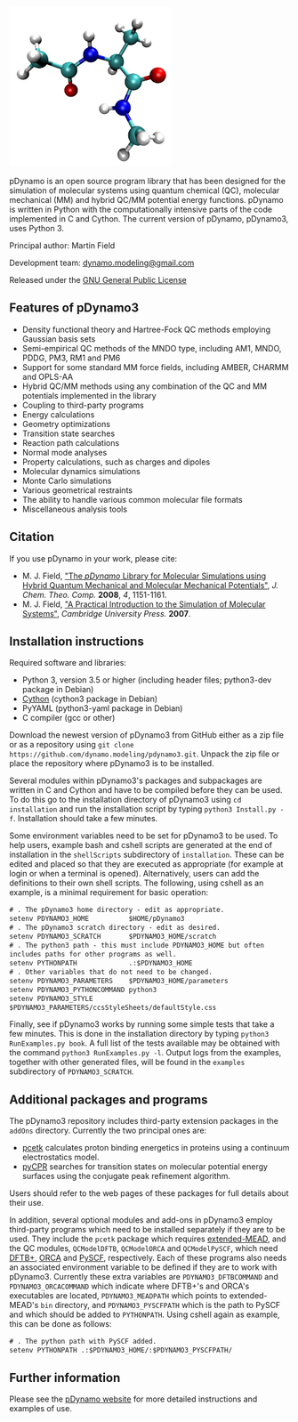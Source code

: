 ![pDynamo *logo*](logo.png)

pDynamo is an open source program library that has been designed for the simulation of molecular systems using quantum chemical
(QC), molecular mechanical (MM) and hybrid QC/MM potential energy functions. pDynamo is written in Python with the computationally
intensive parts of the code implemented in C and Cython. The current version of pDynamo, pDynamo3, uses Python 3.

Principal author: Martin Field

Development team: <dynamo.modeling@gmail.com>

Released under the [GNU General Public License](gpl-3.0.txt)

## Features of pDynamo3
  - Density functional theory and Hartree-Fock QC methods employing Gaussian basis sets
  - Semi-empirical QC methods of the MNDO type, including AM1, MNDO, PDDG, PM3, RM1 and PM6
  - Support for some standard MM force fields, including AMBER, CHARMM and OPLS-AA
  - Hybrid QC/MM methods using any combination of the QC and MM potentials implemented in the library
  - Coupling to third-party programs
  - Energy calculations
  - Geometry optimizations
  - Transition state searches
  - Reaction path calculations
  - Normal mode analyses
  - Property calculations, such as charges and dipoles
  - Molecular dynamics simulations
  - Monte Carlo simulations
  - Various geometrical restraints
  - The ability to handle various common molecular file formats
  - Miscellaneous analysis tools

## Citation
If you use pDynamo in your work, please cite:

  - M. J. Field, ["The *pDynamo* Library for Molecular Simulations using Hybrid Quantum Mechanical and Molecular Mechanical Potentials"](https://pubs.acs.org/doi/10.1021/ct800092p), *J. Chem. Theo. Comp.* **2008**, *4*, 1151-1161.
  - M. J. Field, ["A Practical Introduction to the Simulation of Molecular Systems"](https://www.cambridge.org/core/books/practical-introduction-to-the-simulation-of-molecular-systems/E91B9A8E90237C3D63F6A589105FF38B), *Cambridge University Press.* **2007**.

## Installation instructions
Required software and libraries:

  - Python 3, version 3.5 or higher (including header files; python3-dev package in Debian)
  - [Cython](https://cython.org/) (cython3 package in Debian)
  - PyYAML (python3-yaml package in Debian)
  - C compiler (gcc or other)

Download the newest version of pDynamo3 from GitHub either as a zip file or as a repository using ```git clone https://github.com/dynamo.modeling/pdynamo3.git```. Unpack the zip file
or place the repository where pDynamo3 is to be installed.

Several modules within pDynamo3's packages and subpackages are written in C and Cython and have to be compiled before they can be used. To do this go to the installation directory of
pDynamo3 using ```cd installation``` and run the installation script by typing ```python3 Install.py -f```. Installation should take a few minutes.

Some environment variables need to be set for pDynamo3 to be used. To help users, example bash and cshell scripts are generated at the end of installation in the ```shellScripts```
subdirectory of ```installation```. These can be edited and placed so that they are executed as appropriate (for example at login or when a terminal is opened). Alternatively, users
can add the definitions to their own shell scripts. The following, using cshell as an example, is a minimal requirement for basic operation:

    # . The pDynamo3 home directory - edit as appropriate.
    setenv PDYNAMO3_HOME          $HOME/pDynamo3
    # . The pDynamo3 scratch directory - edit as desired.
    setenv PDYNAMO3_SCRATCH       $PDYNAMO3_HOME/scratch
    # . The python3 path - this must include PDYNAMO3_HOME but often includes paths for other programs as well.
    setenv PYTHONPATH             .:$PDYNAMO3_HOME
    # . Other variables that do not need to be changed.
    setenv PDYNAMO3_PARAMETERS    $PDYNAMO3_HOME/parameters
    setenv PDYNAMO3_PYTHONCOMMAND python3
    setenv PDYNAMO3_STYLE         $PDYNAMO3_PARAMETERS/ccsStyleSheets/defaultStyle.css

Finally, see if pDynamo3 works by running some simple tests that take a few minutes. This is done in the installation directory by typing ```python3 RunExamples.py book```. A full list
of the tests available may be obtained with the command ```python3 RunExamples.py -l```. Output logs from the examples, together with other generated files, will be found in the
```examples``` subdirectory of ```PDYNAMO3_SCRATCH```.

## Additional packages and programs

The pDynamo3 repository includes third-party extension packages in the ```addOns``` directory. Currently the two principal ones are:

 - [pcetk](https://github.com/mfx9/pcetk) calculates proton binding energetics in proteins using a continuum electrostatics model.
 - [pyCPR](http://www.bisb.uni-bayreuth.de/index.php?page=data/PyCPR/PyCPR) searches for transition states on molecular potential energy surfaces using the conjugate peak refinement
   algorithm.

Users should refer to the web pages of these packages for full details about their use.

In addition, several optional modules and add-ons in pDynamo3 employ third-party programs which need to be installed separately if they are to be used. They include the ```pcetk```
package which requires [extended-MEAD](http://www.bisb.uni-bayreuth.de/index.php?page=downloads), and the QC modules, ```QCModelDFTB```, ```QCModelORCA``` and ```QCModelPySCF```, which
need  [DFTB+](https://dftbplus.org/), [ORCA](https://orcaforum.kofo.mpg.de/app.php/portal) and [PySCF](https://github.com/pyscf/pyscf), respectively. Each of these programs also needs
an associated environment variable to be defined if they are to work with pDynamo3. Currently these extra variables are  ```PDYNAMO3_DFTBCOMMAND``` and ```PDYNAMO3_ORCACOMMAND``` which
indicate where DFTB+'s and ORCA's executables are located, ```PDYNAMO3_MEADPATH``` which points to extended-MEAD's ```bin``` directory, and ```PDYNAMO3_PYSCFPATH``` which is the path
to PySCF and which should be added to ```PYTHONPATH```. Using cshell again as example, this can be done as follows: 

    # . The python path with PySCF added.
    setenv PYTHONPATH .:$PDYNAMO3_HOME/:$PDYNAMO3_PYSCFPATH/

## Further information
Please see the [pDynamo website](https://sites.google.com/site/pdynamomodeling/home) for more detailed instructions and examples of use.
